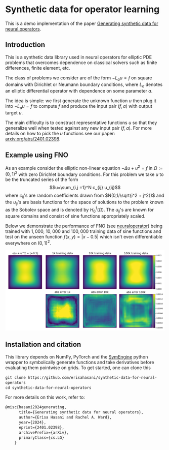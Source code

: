 # Synthetic data for operator learning 

This is a demo implementation of the paper [Generating synthetic data for neural operators](https://arxiv.org/abs/2401.02398).

## Introduction 

This is a synthetic data library used in neural operators for elliptic PDE problems that overcomes dependence on classical solvers such as finite differences, finite element, etc.  

 

The class of problems we consider are of the form $-L_au = f$ on square domains with Dirichlet or Neumann boundary conditions, where $L_a$ denotes an elliptic differential operator with dependence on some parameter $a$. 

 

The idea is simple: we first generate the unknown function $u$ then plug it into $-L_a u = f$ to compute $f$ and produce the input pair $(f,a)$ with output target $u$.  

 

The main difficulty is to construct representative functions $u$ so that they generalize well when tested against any new input pair $(f,a)$. For more details on how to pick the $u$ functions see our paper: [arxiv.org/abs/2401.02398](https://arxiv.org/abs/2401.02398).

 

## Example using FNO 

As an example consider the elliptic non-linear equation $-\Delta u + u^2 = f$ in $\Omega:=(0,1)^2$ with zero Dirichlet boundary conditions. For this problem we take $u$ to be the truncated series of the form $$u=\sum_{i,j =1}^N c_{ij} u_{ij}$$ where $c_{ij}$'s are random coefficients drawn from $N(0,1/\sqrt{i^2 + j^2})$ and the $u_{ij}$'s are basis functions for the space of solutions to the problem known as the Sobolev space and is denoted by $H_0^1(\Omega)$. The $u_{ij}$'s are known for square domains and consist of sine functions appropriately scaled.  

 

Below we demonstrate the performance of FNO (see [neuraloperator](https://github.com/neuraloperator/neuraloperator)) being trained with $1,000$, $10,000$ and $100,000$ training data of sine functions and test on the unseen function $f(x,y)=|x-0.5|$ which isn't even differentiable everywhere on $(0,1)^2$. 

 

<p float="left"> 

  <img src="pictures/function4.png" /> 

</p> 

 


## Installation and citation 

This library depends on NumPy, PyTorch and the [SymEngine](https://github.com/symengine/symengine.py) python wrapper to symbolically generate functions and take derivatives before evaluating them pointwise on grids. To get started, one can clone this 

 

``` 
git clone https://github.com/erisahasani/synthetic-data-for-neural-operators 
cd synthetic-data-for-neural-operators 
``` 

 
For more details on this work, refer to:  

```
@misc{hasani2024generating,
      title={Generating synthetic data for neural operators}, 
      author={Erisa Hasani and Rachel A. Ward},
      year={2024},
      eprint={2401.02398},
      archivePrefix={arXiv},
      primaryClass={cs.LG}
    }
``` 
